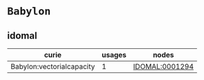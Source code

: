# `Babylon`

## idomal

| curie                     |   usages | nodes                                                   |
|---------------------------|----------|---------------------------------------------------------|
| Babylon:vectorialcapacity |        1 | [IDOMAL:0001294](https://bioregistry.io/IDOMAL:0001294) |

